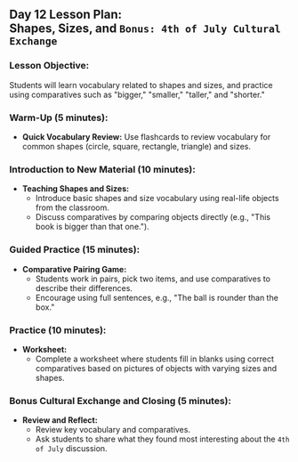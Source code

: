 ## Day 12 Lesson Plan: <br> Shapes, Sizes, and ```Bonus: 4th of July Cultural Exchange```

### Lesson Objective:
Students will learn vocabulary related to shapes and sizes, and practice using comparatives such as "bigger," "smaller," "taller," and "shorter." 

### Warm-Up (5 minutes):
- **Quick Vocabulary Review:** Use flashcards to review vocabulary for common shapes (circle, square, rectangle, triangle) and sizes.

### Introduction to New Material (10 minutes):
- **Teaching Shapes and Sizes:**
  - Introduce basic shapes and size vocabulary using real-life objects from the classroom.
  - Discuss comparatives by comparing objects directly (e.g., "This book is bigger than that one.").

### Guided Practice (15 minutes):
- **Comparative Pairing Game:**
  - Students work in pairs, pick two items, and use comparatives to describe their differences.
  - Encourage using full sentences, e.g., "The ball is rounder than the box."

### Practice (10 minutes):
- **Worksheet:**
  - Complete a worksheet where students fill in blanks using correct comparatives based on pictures of objects with varying sizes and shapes.

### Bonus Cultural Exchange and Closing (5 minutes):
- **Review and Reflect:**
  - Review key vocabulary and comparatives.
  - Ask students to share what they found most interesting about the ```4th of July``` discussion.
